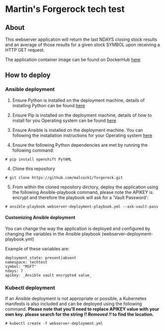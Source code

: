 # Martin's Forgerock tech test

## About

This webserver application will return the last NDAYS closing stock results and an average of those results for a given stock SYMBOL upon receiving a HTTP GET request.

The application container image can be found on DockerHub [here](https://hub.docker.com/r/malcock/webserver)

## How to deploy

### Ansible deployment

1. Ensure Python is installed on the deployment machine, details of installing Python can be found [here](https://www.python.org/downloads/)

2. Ensure Pip is installed on the deployment machine, details of how to install for you Operating system can be found [here](https://packaging.python.org/guides/installing-using-linux-tools/#installing-pip-setuptools-wheel-with-linux-package-managers)

2. Ensure Ansible is installed on the deployment machine. You can following the installation instructions for your Operating system [here](https://docs.ansible.com/ansible/latest/installation_guide/intro_installation.html)

3. Ensure the following Python dependencies are met by running the following command:

  `# pip install openshift PyYAML`
  
4. Clone this repository

  `# git clone https://github.com/malcock1/forgerock.git`
  
5. From within the cloned repository dirctory, deploy the application using the following Ansible-playbook command, please note the APIKEY is encrypt and therefore the playbook will ask for a 'Vault Password':

  `# ansible-playbook webserver-deployment-playbook.yml --ask-vault-pass`
  
#### Customizing Ansible deployment

You can change the way the application is deployed and configured by changing the variables in the Ansible playbook (webserver-deployment-playbook.yml)

Example of these variables are:

    deployment_state: present|absent
    namespace: techtest
    symbol: "MSFT"
    ndays: 7
    apikey: _Ansible vault encrypted value_
  
### Kubectl deployment

If an Ansible deployment is not appropriate or possible, a Kubernetes manifests is also included and can be deployed using the following command. **Please note that you'll need to replace APIKEY value with your own key. please search for the string _!! Removed !!_ to find the location.**

`# kubectl create -f webserver-deployment.yml`
